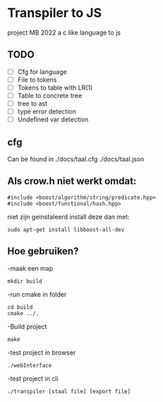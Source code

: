 # Transpiler to JS
project MB 2022 a c like language to js

## TODO
- [ ] Cfg for language
- [ ] File to tokens
- [ ] Tokens to table with LR(1)
- [ ] Table to concrete tree
- [ ] tree to ast
- [ ] type error detection
- [ ] Undefined var detection

## cfg
Can be found in
./docs/taal.cfg
./docs/taal.json

## Als crow.h niet werkt omdat:
```
#include <boost/algorithm/string/predicate.hpp>
#include <boost/functional/hash.hpp>
```
niet zijn geinstaleerd
install deze dan met:
```
sudo apt-get install libboost-all-dev
```

## Hoe gebruiken?
-maak een map
```
mkdir build
```
-run cmake in folder
```
cd build
cmake ../.
```
-Build project
```
make
```
-test project in browser
```
./webInterface
```
-test project in cli
```
./transpiler [staal file] [export file]
```


